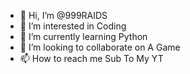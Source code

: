 - 👋 Hi, I’m @999RAIDS
- 👀 I’m interested in Coding
- 🌱 I’m currently learning Python
- 💞️ I’m looking to collaborate on A Game
- 📫 How to reach me Sub To My YT
